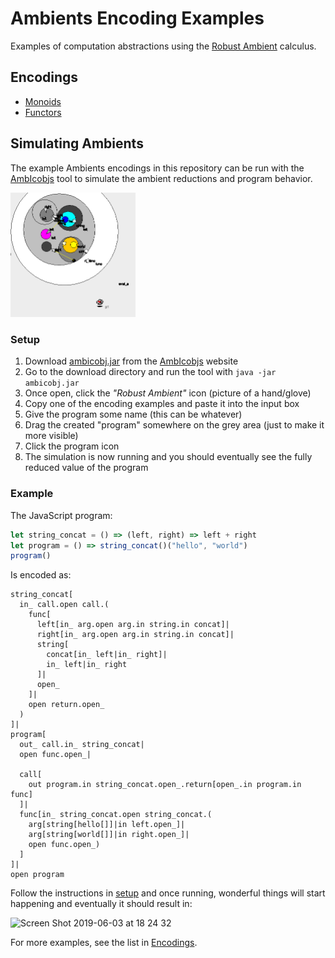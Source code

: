 # Ambients Encoding Examples

Examples of computation abstractions using the [Robust Ambient](https://pdfs.semanticscholar.org/c847/a9bb262c87bffcae9b5e2dca5dcf88551ea2.pdf) calculus.

## Encodings

- [Monoids](https://github.com/ambientsprotocol/roam-examples/blob/master/monoids/README.md)
- [Functors](https://github.com/ambientsprotocol/roam-examples/blob/master/functors/README.md)

## Simulating Ambients

The example Ambients encodings in this repository can be run with the [AmbIcobjs](https://www-sop.inria.fr/mimosa/ambicobjs/) tool to simulate the ambient reductions and program behavior.

<img width="200" alt="Example 1" src="example1.gif">

### Setup

1. Download [ambicobj.jar](https://www-sop.inria.fr/mimosa/ambicobjs/ambicobj.jar) from the [AmbIcobjs](https://www-sop.inria.fr/mimosa/ambicobjs/) website
2. Go to the download directory and run the tool with `java -jar ambicobj.jar`
3. Once open, click the *"Robust Ambient"* icon (picture of a hand/glove)
4. Copy one of the encoding examples and paste it into the input box
5. Give the program some name (this can be whatever)
6. Drag the created "program" somewhere on the grey area (just to make it more visible)
7. Click the program icon
8. The simulation is now running and you should eventually see the fully reduced value of the program

### Example

The JavaScript program:

```js
let string_concat = () => (left, right) => left + right
let program = () => string_concat()("hello", "world")
program()
```

Is encoded as:

```
string_concat[
  in_ call.open call.(
    func[
      left[in_ arg.open arg.in string.in concat]|
      right[in_ arg.open arg.in string.in concat]|
      string[
        concat[in_ left|in_ right]|
        in_ left|in_ right
      ]|
      open_
    ]|
    open return.open_
  )
]|
program[
  out_ call.in_ string_concat|
  open func.open_|

  call[
    out program.in string_concat.open_.return[open_.in program.in func]
  ]|
  func[in_ string_concat.open string_concat.(
    arg[string[hello[]]|in left.open_]|
    arg[string[world[]]|in right.open_]|
    open func.open_)
  ]
]|
open program
```

Follow the instructions in [setup](#setup) and once running, wonderful things will start happening and eventually it should result in:

<img width="180" alt="Screen Shot 2019-06-03 at 18 24 32" src="https://user-images.githubusercontent.com/7499694/58813642-e0d13200-862c-11e9-8db6-e81369d4df2c.png">

For more examples, see the list in [Encodings](#encodings).

